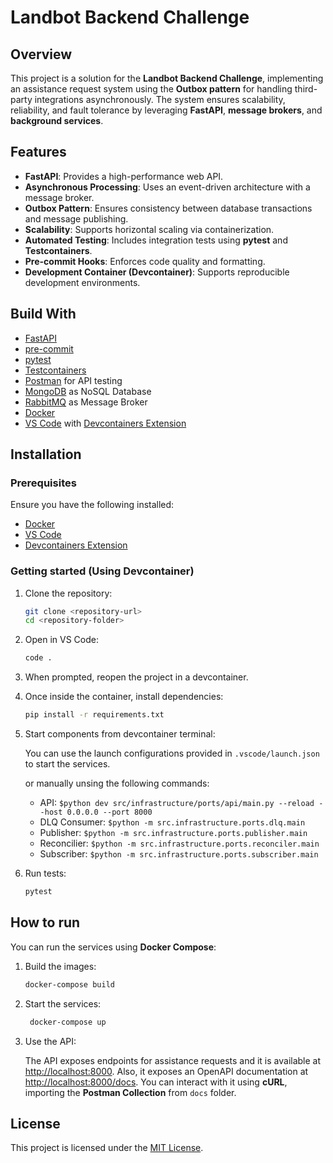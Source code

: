 # Landbot Backend Challenge

## Overview

This project is a solution for the **Landbot Backend Challenge**, implementing an assistance request system using the **Outbox pattern** for handling third-party integrations asynchronously. The system ensures scalability, reliability, and fault tolerance by leveraging **FastAPI**, **message brokers**, and **background services**.

## Features

- **FastAPI**: Provides a high-performance web API.
- **Asynchronous Processing**: Uses an event-driven architecture with a message broker.
- **Outbox Pattern**: Ensures consistency between database transactions and message publishing.
- **Scalability**: Supports horizontal scaling via containerization.
- **Automated Testing**: Includes integration tests using **pytest** and **Testcontainers**.
- **Pre-commit Hooks**: Enforces code quality and formatting.
- **Development Container (Devcontainer)**: Supports reproducible development environments.

## Build With

- [FastAPI][fastapi]
- [pre-commit][pre-commit]
- [pytest][pytest]
- [Testcontainers][testcontainers]
- [Postman][postman] for API testing
- [MongoDB][mongodb] as NoSQL Database
- [RabbitMQ][rabbitmq] as Message Broker
- [Docker][docker]
- [VS Code][vscode] with [Devcontainers Extension][devcontainer]

## Installation

### Prerequisites

Ensure you have the following installed:

- [Docker][docker]
- [VS Code][vscode]
- [Devcontainers Extension][devcontainer]

### Getting started (Using Devcontainer)

1. Clone the repository:

   ```sh
   git clone <repository-url>
   cd <repository-folder>
   ```

2. Open in VS Code:

   ```sh
   code .
   ```

3. When prompted, reopen the project in a devcontainer.
4. Once inside the container, install dependencies:

   ```sh
   pip install -r requirements.txt
   ```

5. Start components from devcontainer terminal:

    You can use the launch configurations provided in `.vscode/launch.json` to start the services.

    or manually unsing the following commands:

    - API: `$python dev src/infrastructure/ports/api/main.py --reload --host 0.0.0.0 --port 8000`
    - DLQ Consumer: `$python -m src.infrastructure.ports.dlq.main`
    - Publisher: `$python -m src.infrastructure.ports.publisher.main`
    - Reconcilier: `$python -m src.infrastructure.ports.reconciler.main`
    - Subscriber: `$python -m src.infrastructure.ports.subscriber.main`

6. Run tests:

   ```sh
   pytest
   ```

## How to run

You can run the services using **Docker Compose**:

1. Build the images:

   ```sh
   docker-compose build
   ```

2. Start the services:

   ```sh
    docker-compose up
    ```

3. Use the API:

    The API exposes endpoints for assistance requests and it is available at [http://localhost:8000][api]. Also, it exposes an OpenAPI documentation at [http://localhost:8000/docs][api-docs]. You can interact with it using **cURL**, importing the **Postman Collection** from `docs` folder.

## License

This project is licensed under the [MIT License](LICENSE).

[api-docs]: http://localhost:8000/docs
[api]: http://localhost:8000
[devcontainer]: https://code.visualstudio.com/docs/remote/containers
[docker]: https://www.docker.com/
[fastapi]: https://fastapi.tiangolo.com/
[mongodb]: https://www.mongodb.com/
[postman]: https://www.postman.com/
[pre-commit]: https://pre-commit.com/
[pytest]: https://docs.pytest.org/en/stable/
[rabbitmq]: https://www.rabbitmq.com/
[testcontainers]: https://testcontainers.org/
[vscode]: https://code.visualstudio.com/

